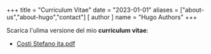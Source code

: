 +++
title = "Curriculum Vitae"
date = "2023-01-01"
aliases = ["about-us","about-hugo","contact"]
[ author ]
  name = "Hugo Authors"
+++

Scarica l'ulima versione del mio **curriculum vitae**:

* [Costi Stefano ita.pdf](/CostiStefano.pdf)
